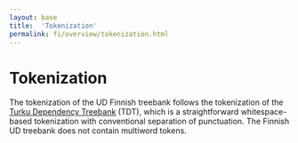 ```yaml
---
layout: base
title:  'Tokenization'
permalink: fi/overview/tokenization.html
---
```


# Tokenization

The tokenization of the UD Finnish treebank follows the tokenization of the [Turku Dependency Treebank](http://bionlp.utu.fi/fintreebank.html) (TDT), which is a straightforward
whitespace-based tokenization with conventional separation of punctuation.
The Finnish UD treebank does not contain multiword tokens.

